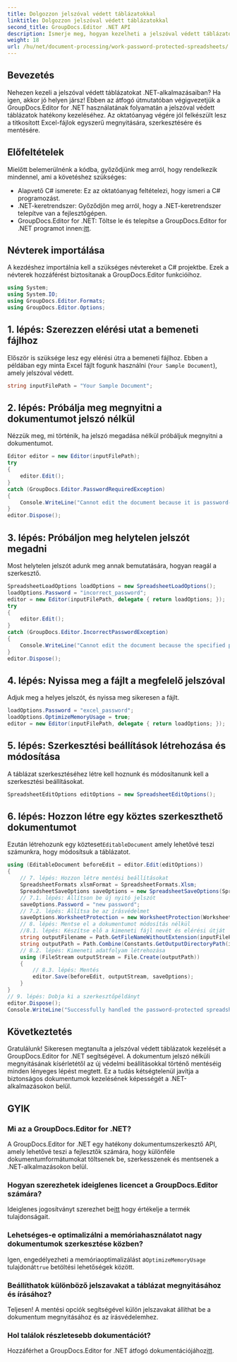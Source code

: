 ```yaml
---
title: Dolgozzon jelszóval védett táblázatokkal
linktitle: Dolgozzon jelszóval védett táblázatokkal
second_title: GroupDocs.Editor .NET API
description: Ismerje meg, hogyan kezelheti a jelszóval védett táblázatokat a GroupDocs.Editor for .NET segítségével. Ez a részletes útmutató végigvezeti a biztonságos Excel-fájlok megnyitásán.
weight: 18
url: /hu/net/document-processing/work-password-protected-spreadsheets/
---
```

## Bevezetés
Nehezen kezeli a jelszóval védett táblázatokat .NET-alkalmazásaiban? Ha igen, akkor jó helyen jársz! Ebben az átfogó útmutatóban végigvezetjük a GroupDocs.Editor for .NET használatának folyamatán a jelszóval védett táblázatok hatékony kezeléséhez. Az oktatóanyag végére jól felkészült lesz a titkosított Excel-fájlok egyszerű megnyitására, szerkesztésére és mentésére.
## Előfeltételek
Mielőtt belemerülnénk a kódba, győződjünk meg arról, hogy rendelkezik mindennel, ami a követéshez szükséges:
- Alapvető C# ismerete: Ez az oktatóanyag feltételezi, hogy ismeri a C# programozást.
- .NET-keretrendszer: Győződjön meg arról, hogy a .NET-keretrendszer telepítve van a fejlesztőgépen.
-  GroupDocs.Editor for .NET: Töltse le és telepítse a GroupDocs.Editor for .NET programot innen:[itt](https://releases.groupdocs.com/editor/net/).
## Névterek importálása
A kezdéshez importálnia kell a szükséges névtereket a C# projektbe. Ezek a névterek hozzáférést biztosítanak a GroupDocs.Editor funkcióihoz.
```csharp
using System;
using System.IO;
using GroupDocs.Editor.Formats;
using GroupDocs.Editor.Options;
```
## 1. lépés: Szerezzen elérési utat a bemeneti fájlhoz
Először is szüksége lesz egy elérési útra a bemeneti fájlhoz. Ebben a példában egy minta Excel fájlt fogunk használni (`Your Sample Document`), amely jelszóval védett.
```csharp
string inputFilePath = "Your Sample Document";
```
## 2. lépés: Próbálja meg megnyitni a dokumentumot jelszó nélkül
Nézzük meg, mi történik, ha jelszó megadása nélkül próbáljuk megnyitni a dokumentumot.
```csharp
Editor editor = new Editor(inputFilePath);
try
{
    editor.Edit();
}
catch (GroupDocs.Editor.PasswordRequiredException)
{
    Console.WriteLine("Cannot edit the document because it is password-protected. A password is required.");
}
editor.Dispose();
```
## 3. lépés: Próbáljon meg helytelen jelszót megadni
Most helytelen jelszót adunk meg annak bemutatására, hogyan reagál a szerkesztő.
```csharp
SpreadsheetLoadOptions loadOptions = new SpreadsheetLoadOptions();
loadOptions.Password = "incorrect_password";
editor = new Editor(inputFilePath, delegate { return loadOptions; });
try
{
    editor.Edit();
}
catch (GroupDocs.Editor.IncorrectPasswordException)
{
    Console.WriteLine("Cannot edit the document because the specified password is incorrect.");
}
editor.Dispose();
```
## 4. lépés: Nyissa meg a fájlt a megfelelő jelszóval
Adjuk meg a helyes jelszót, és nyissa meg sikeresen a fájlt.
```csharp
loadOptions.Password = "excel_password";
loadOptions.OptimizeMemoryUsage = true;
editor = new Editor(inputFilePath, delegate { return loadOptions; });
```
## 5. lépés: Szerkesztési beállítások létrehozása és módosítása
A táblázat szerkesztéséhez létre kell hoznunk és módosítanunk kell a szerkesztési beállításokat.
```csharp
SpreadsheetEditOptions editOptions = new SpreadsheetEditOptions();
```
## 6. lépés: Hozzon létre egy köztes szerkeszthető dokumentumot
 Ezután létrehozunk egy közteset`EditableDocument` amely lehetővé teszi számunkra, hogy módosítsuk a táblázatot.
```csharp
using (EditableDocument beforeEdit = editor.Edit(editOptions))
{
    // 7. lépés: Hozzon létre mentési beállításokat
    SpreadsheetFormats xlsmFormat = SpreadsheetFormats.Xlsm;
    SpreadsheetSaveOptions saveOptions = new SpreadsheetSaveOptions(SpreadsheetFormats.Xlsm);
    // 7.1. lépés: Állítson be új nyitó jelszót
    saveOptions.Password = "new password";
    // 7.2. lépés: Állítsa be az írásvédelmet
    saveOptions.WorksheetProtection = new WorksheetProtection(WorksheetProtectionType.All, "write password");
    // 8. lépés: Mentse el a dokumentumot módosítás nélkül
    //8.1. lépés: Készítse elő a kimeneti fájl nevét és elérési útját
    string outputFilename = Path.GetFileNameWithoutExtension(inputFilePath) + "." + xlsmFormat.Extension;
    string outputPath = Path.Combine(Constants.GetOutputDirectoryPath(inputFilePath), outputFilename);
    // 8.2. lépés: Kimeneti adatfolyam létrehozása
    using (FileStream outputStream = File.Create(outputPath))
    {
        // 8.3. lépés: Mentés
        editor.Save(beforeEdit, outputStream, saveOptions);
    }
}
// 9. lépés: Dobja ki a szerkesztőpéldányt
editor.Dispose();
Console.WriteLine("Successfully handled the password-protected spreadsheet. Editor instance has been disposed: {0}", editor.IsDisposed ? "Yes" : "No");
```
## Következtetés
Gratulálunk! Sikeresen megtanulta a jelszóval védett táblázatok kezelését a GroupDocs.Editor for .NET segítségével. A dokumentum jelszó nélküli megnyitásának kísérletétől az új védelmi beállításokkal történő mentéséig minden lényeges lépést megtett. Ez a tudás kétségtelenül javítja a biztonságos dokumentumok kezelésének képességét a .NET-alkalmazásokon belül.
## GYIK
### Mi az a GroupDocs.Editor for .NET?
A GroupDocs.Editor for .NET egy hatékony dokumentumszerkesztő API, amely lehetővé teszi a fejlesztők számára, hogy különféle dokumentumformátumokat töltsenek be, szerkesszenek és mentsenek a .NET-alkalmazásokon belül.
### Hogyan szerezhetek ideiglenes licencet a GroupDocs.Editor számára?
 Ideiglenes jogosítványt szerezhet be[itt](https://purchase.groupdocs.com/temporary-license/) hogy értékelje a termék tulajdonságait.
### Lehetséges-e optimalizálni a memóriahasználatot nagy dokumentumok szerkesztése közben?
 Igen, engedélyezheti a memóriaoptimalizálást a`OptimizeMemoryUsage` tulajdonát`true` betöltési lehetőségek között.
### Beállíthatok különböző jelszavakat a táblázat megnyitásához és írásához?
Teljesen! A mentési opciók segítségével külön jelszavakat állíthat be a dokumentum megnyitásához és az írásvédelemhez.
### Hol találok részletesebb dokumentációt?
 Hozzáférhet a GroupDocs.Editor for .NET átfogó dokumentációjához[itt](https://tutorials.groupdocs.com/editor/net/).